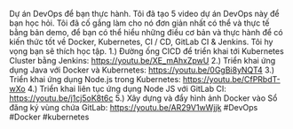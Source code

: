 Dự án DevOps để bạn thực hành.
Tôi đã tạo 5 video dự án DevOps này để bạn học hỏi. Tôi đã cố gắng làm cho nó đơn giản nhất có thể và thực tế bằng bản demo, để bạn có thể hiểu những điều cơ bản và thực hành để có kiến thức tốt về Docker, Kubernetes, CI / CD, GitLab CI & Jenkins. Tôi hy vọng bạn sẽ thích học tập.
1.) Đường ống CICD để triển khai tới Kubernetes Cluster bằng Jenkins: https://youtu.be/XE_mAhxZpwU
2.) Triển khai ứng dụng Java với Docker và Kubernetes: https://youtu.be/0GgBi8yNQT4
3.) Triển khai ứng dụng Node.js trong Kubernetes: https://youtu.be/CfPRbdT-wXo
4.) Triển khai liên tục ứng dụng Node JS với GitLab CI: https://youtu.be/j1cj5oK8t6c
5.) Xây dựng và đẩy hình ảnh Docker vào Sổ đăng ký vùng chứa GitLab: https://youtu.be/AR29V1wWjjk
#DevOps #Docker #kubernetes
